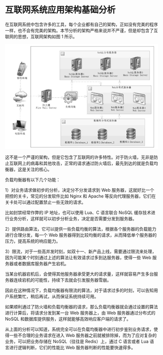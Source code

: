 # 互联网系统应用架构基础分析

在互联网系统中包含许多的工具，每个企业都有自己的架构，正如没有完美的程序一样，也不会有完美的架构。本节分析的架构严格来说并不严谨，但是却包含了互联网的思想，互联网架构如图 1 所示。

![&#x56FE; 1  &#x4E92;&#x8054;&#x7F51;&#x67B6;&#x6784;](.gitbook/assets/image%20%2814%29.png)

这不是一个严谨的架构，但是它包含了互联网的许多特性。对于防火墙，无非是防止互联网上的病毒和其他攻击，正常的请求通过防火墙后，最先到达的就是负载均衡器，这是关注的核心。

负载均衡器有以下几个功能：

1）对业务请求做初步的分析，决定分不分发请求到 Web 服务器，这就好比一个把控的关卡，常见的分发软件比如 Nginx 和 Apache 等反向代理服务器，它们在关卡处可以通过配置禁止一些无效的请求。

比如封禁经常作弊的 IP 地址，也可以使用 Lua、C 语言联合 NoSQL 缓存技术进行业务分析，这样就可以初步分析业务，决定是否需要分发到服务器。

2）提供路由算法，它可以提供一些负载均衡的算法，根据各个服务器的负载能力进行合理分发，每一个 Web 服务器得到比较均衡的请求，从而降低单个服务器的压力，提高系统的响应能力。

3）限流，对于一些高并发时刻，如双十一、新产品上线，需要通过限流来处理，因为可能某个时刻通过上述的算法让有效请求过多到达服务器，使得一些 Web 服务器或者数据库服务器产生宕机。

当某台机器宕机后，会使得其他服务器承受更大的请求量，这样就容易产生多台服务器连续宕机的可能性，持续下去就会引发服务器雪崩。

因此在这种情况下，负载均衡器有限流的算法，对于请求过多的时刻，可以告知用户系统繁忙，稍后再试，从而保证系统持续可用。

如果顺利通过了防火墙和负载均衡器的请求，那么负载均衡器就会通过设置的算法进行计算后，将请求分发到某一台 Web 服务器上，由 Web 服务器通过分布式的 NoSQL 和数据库提供服务，这样就能够高效响应客户端的请求了。

从上面的分析可以知道，系统完全可以在负载均衡器中进行初步鉴别业务请求，使得一些不合理的业务请求在进入 Web 服务器之前就被排除掉，而为了应对复杂的业务，可以把业务存储在 NoSQL（往往是 Redis）上，通过 C 语言或者 Lua 语言进行逻辑判断，它们的性能比 Web 服务器判断的性能要快速得多。

